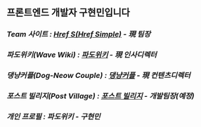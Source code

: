 <h2> 프론트엔드 개발자 구현민입니다 </h2>

<p>
  <em>
    <h3>
      Team 사이트 : <a href="https://hrefs.co.kr">Href S(Href Simple)</a> - 現 팀장
    </h3>
  </em>
  <em>
    <h3>
      파도위키(Wave Wiki) : <a href="https://hrefs.co.kr/wavewiki">파도위키</a> - 現 인사디렉터
    </h3>
  </em>
  <em>
    <h3>
      댕냥커플(Dog-Neow Couple) : <a href="#">댕냥커플</a> - 現 컨텐츠디렉터
    </h3>
  </em>
  <em>
    <h3>
      포스트 빌리지(Post Village) : <a href="#">포스트 빌리지</a> - 개발팀장(예정)
    </h3>
  </em>
  <em>
    <h3>
      개인 프로필 : <a href="https://hrefs.co.kr/hrefs1_member.html"></a>파도위키 - 구현민
    </h3>
  </em>
  </p>
      

<!--
**waterduck12/waterduck12** is a ✨ _special_ ✨ repository because its `README.md` (this file) appears on your GitHub profile.

Here are some ideas to get you started:

- 🔭 I’m currently working on ...
- 🌱 I’m currently learning ...
- 👯 I’m looking to collaborate on ...
- 🤔 I’m looking for help with ...
- 💬 Ask me about ...
- 📫 How to reach me: ...
- 😄 Pronouns: ...
- ⚡ Fun fact: ...
-->
